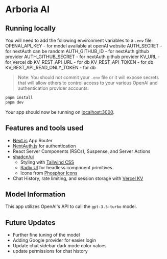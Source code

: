 # Arboria AI

## Running locally

You will need to add the following environment variables to a `.env` file:
OPENAI_API_KEY - for model available at openAI website
AUTH_SECRET - for nextAuth can be random
AUTH_GITHUB_ID - for nextAuth github provider
AUTH_GITHUB_SECRET - for nextAuth github provider
KV_URL - for Vercel db
KV_REST_API_URL - for db
KV_REST_API_TOKEN - for db
KV_REST_API_READ_ONLY_TOKEN - for db

> Note: You should not commit your `.env` file or it will expose secrets that will allow others to control access to your various OpenAI and authentication provider accounts.

```bash
pnpm install
pnpm dev
```

Your app should now be running on [localhost:3000](http://localhost:3000/).

## Features and tools used

- [Next.js](https://nextjs.org) App Router
- [NextAuth.js](https://github.com/nextauthjs/next-auth) for authentication
- React Server Components (RSCs), Suspense, and Server Actions
- [shadcn/ui](https://ui.shadcn.com)
  - Styling with [Tailwind CSS](https://tailwindcss.com)
  - [Radix UI](https://radix-ui.com) for headless component primitives
  - Icons from [Phosphor Icons](https://phosphoricons.com)
- Chat History, rate limiting, and session storage with [Vercel KV](https://vercel.com/storage/kv)


## Model Information

This app utilizes OpenAI's API to call the `gpt-3.5-turbo` model.


## Future Updates

- Further fine tuning of the model
- Adding Google provider for easier login
- Update chat sidebar dark mode color values
- update permissions for chat history 